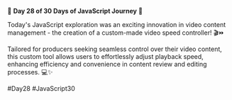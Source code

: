 🚀 **Day 28 of 30 Days of JavaScript Journey** 🚀

Today's JavaScript exploration was an exciting innovation in video content management - the creation of a custom-made video speed controller! 🎬⏩

Tailored for producers seeking seamless control over their video content, this custom tool allows users to effortlessly adjust playback speed, enhancing efficiency and convenience in content review and editing processes. 💻✨

#Day28 #JavaScript30